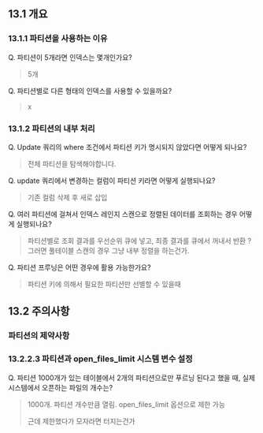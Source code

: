 ## 13.1 개요
### 13.1.1 파티션을 사용하는 이유

Q. 파티션이 5개라면 인덱스는 몇개인가요?
> 5개

Q. 파티션별로 다른 형태의 인덱스를 사용할 수 있을까요?
> x

### 13.1.2 파티션의 내부 처리
Q. Update 쿼리의 where 조건에서 파티션 키가 명시되지 않았다면 어떻게 되나요?
> 전체 파티션을 탐색해야합니다.

Q. update 쿼리에서 변경하는 컬럼이 파티션 키라면 어떻게 실행되나요?
> 기존 컬럼 삭제 후 새로 삽입

Q. 여러 파티션에 걸쳐서 인덱스 레인지 스캔으로 정렬된 데이터를 조회하는 경우 어떻게 실행되나요?
> 파티션별로 조회 결과를 우선순위 큐에 넣고, 최종 결과를 큐에서 꺼내서 반환
> ? 그러면 풀테이블 스캔의 경우 그냥 내부 정렬을 하는건가.

Q. 파티션 프루닝은 어떤 경우에 활용 가능한가요? 
> 파티션 키에 의해서 필요한 파티션만 선별할 수 있을때

## 13.2 주의사항
### 파티션의 제약사항

### 13.2.2.3 파티션과 open_files_limit 시스템 변수 설정
Q. 파티션 1000개가 있는 테이블에서 2개의 파티션으로만 푸르닝 된다고 했을 때, 실제 시스템에서 오픈하는 파일의 개수는?
> 1000개. 파티션 개수만큼 열림. open_files_limit 옵션으로 제한 가능
>
> 근데 제한했다가 모자라면 터지는건가

